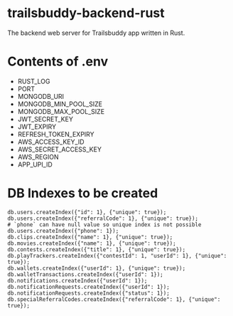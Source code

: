 # trailsbuddy-backend-rust
The backend web server for Trailsbuddy app written in Rust.


# Contents of .env
- RUST_LOG
- PORT
- MONGODB_URI
- MONGODB_MIN_POOL_SIZE
- MONGODB_MAX_POOL_SIZE
- JWT_SECRET_KEY
- JWT_EXPIRY
- REFRESH_TOKEN_EXPIRY
- AWS_ACCESS_KEY_ID
- AWS_SECRET_ACCESS_KEY
- AWS_REGION
- APP_UPI_ID

# DB Indexes to be created
```
db.users.createIndex({"id": 1}, {"unique": true});
db.users.createIndex({"referralCode": 1}, {"unique": true});
# `phone` can have null value so unique index is not possible
db.users.createIndex({"phone": 1});
db.clips.createIndex({"name": 1}, {"unique": true});
db.movies.createIndex({"name": 1}, {"unique": true});
db.contests.createIndex({"title": 1}, {"unique": true});
db.playTrackers.createIndex({"contestId": 1, "userId": 1}, {"unique": true});
db.wallets.createIndex({"userId": 1}, {"unique": true});
db.walletTransactions.createIndex({"userId": 1});
db.notifications.createIndex({"userId": 1});
db.notificationRequests.createIndex({"userId": 1});
db.notificationRequests.createIndex({"status": 1});
db.specialReferralCodes.createIndex({"referralCode": 1}, {"unique": true});
```
